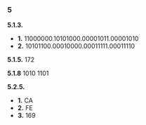 ### **5**

**5.1.3.**
   - **1.** 11000000.10101000.00001011.00001010 
   - **2.** 10101100.00010000.00011111.00011110 

**5.1.5.** 172

**5.1.8** 1010 1101

**5.2.5.**
   - **1.** CA
   - **2.** FE
   - **3.** 169